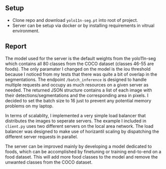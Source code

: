 ## Setup

- Clone repo and download `yolo11n-seg.pt` into root of project.
- Server can be setup via docker or by installing requirements in vitrual environment.

## Report

The model used for the server is the default weights from the yolo11n-seg which contains all 80 classes from the COCO dataset (classes 46-55 are foods). The only paramater I changed on the model is the iou threshold because I noticed from my tests that there was quite a bit of overlap in the segmentations. The endpoint `/batch_inference` is designed to handle multiple requests and occupy as much resources on a given server as needed. The returned JSON structure contains a list of each image with their detections/segmentations and the corresponding area in pixels. I decided to set the batch size to 16 just to prevent any potential memory problems on my laptop.

In terms of scalablity, I implemented a very simple load balancer that distributes the images to seperate servers. The example I included in `client.py` uses two different servers on the local area network. The load balancer was designed to make use of horizantil scaling by dispatching the different server requests in parallel.

The server can be improved mainly by developing a model dedicated to foods, which can be accomplished by finetuning or training end-to-end on a food dataset. This will add more food classes to the model and remove the unwanted classes from the COCO dataset.